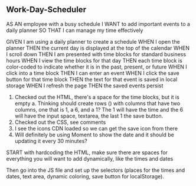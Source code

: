 ## Work-Day-Scheduler

AS AN employee with a busy schedule
I WANT to add important events to a daily planner
SO THAT I can manage my time effectively

GIVEN I am using a daily planner to create a schedule
WHEN I open the planner
THEN the current day is displayed at the top of the calendar
WHEN I scroll down
THEN I am presented with time blocks for standard business hours
WHEN I view the time blocks for that day
THEN each time block is color-coded to indicate whether it is in the past, present, or future
WHEN I click into a time block
THEN I can enter an event
WHEN I click the save button for that time block
THEN the text for that event is saved in local storage
WHEN I refresh the page
THEN the saved events persist

1. Checked out the HTML, there's a space for the time blocks, but it is empty
a. Thinking should create rows () with columns that have two columns, one that is 1, a 6, and a 1? The 1 will have the time and the 6 will have the input space, textarea, the last 1 the save button. 
2. Checked out the CSS, see comments
3. I see the icons CDN loaded so we can get the save icon from there
4. Will definitely be using Moment to show the date and it should be updating it every 30 minutes?


START with hardcoding the HTML, make sure there are spaces for everything you will want to add dynamically, like the times and dates

Then go into the JS file and set up the selectors (places for the times and dates, text area, dynamic coloring, save button for localStorage). 